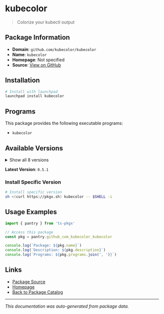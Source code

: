# kubecolor

> Colorize your kubectl output

## Package Information

- **Domain**: `github.com/kubecolor/kubecolor`
- **Name**: `kubecolor`
- **Homepage**: Not specified
- **Source**: [View on GitHub](https://github.com/pkgxdev/pantry/tree/main/projects/github.com/kubecolor/kubecolor/package.yml)

## Installation

```bash
# Install with launchpad
launchpad install kubecolor
```

## Programs

This package provides the following executable programs:

- `kubecolor`

## Available Versions

<details>
<summary>Show all 8 versions</summary>

- `0.5.1`, `0.5.0`, `0.4.0`, `0.3.3`, `0.3.2`
- `0.3.1`, `0.3.0`, `0.2.2`

</details>

**Latest Version**: `0.5.1`

### Install Specific Version

```bash
# Install specific version
sh <(curl https://pkgx.sh) kubecolor -- $SHELL -i
```

## Usage Examples

```typescript
import { pantry } from 'ts-pkgx'

// Access this package
const pkg = pantry.github_com_kubecolor_kubecolor

console.log(`Package: ${pkg.name}`)
console.log(`Description: ${pkg.description}`)
console.log(`Programs: ${pkg.programs.join(', ')}`)
```

## Links

- [Package Source](https://github.com/pkgxdev/pantry/tree/main/projects/github.com/kubecolor/kubecolor/package.yml)
- [Homepage](#)
- [Back to Package Catalog](../package-catalog.md)

---

*This documentation was auto-generated from package data.*
